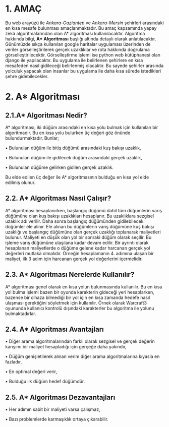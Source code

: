 # 1. AMAÇ

Bu web arayüzü ile *Ankara-Gaziantep* ve *Ankara-Mersin* şehirleri arasındaki en kısa mesafe bulunması amaçlanmaktadır. Bu amaç kapsamında yapay zekâ algoritmalarından olan A* algoritması kullanılacaktır. Algoritma hakkında bilgi, __A* Algoritması__ başlığı altında detaylı olarak anlatılacaktır. Günümüzde sıkça kullanılan google haritalar uygulaması üzerinden de veriler görselleştirilerek gerçek uzaklıklar ve rota hakkında doğrulama görselleştirilecektir. Görselleştirme işlemi ise python web kütüphanesi olan django ile yapılacaktır. 
Bu uygulama ile belirlenen şehirlere en kısa mesafeden nasıl gidileceği belirlenmiş olacaktır. Bu sayede şehirler arasında yolculuk yapacak olan insanlar bu uygulama ile daha kısa sürede istedikleri şehre gidebilecekler.

# 2. A* Algoritması

## 2.1.A* Algoritması Nedir?

A* algoritması, iki düğüm arasındaki en kısa yolu bulmak için kullanılan bir algoritmadır. Bu en kısa yolu bulurken üç değeri göz önünde bulundurmaktadır. Bunlar;

•	Bulunulan düğüm ile bitiş düğümü arasındaki kuş bakışı uzaklık,

•	Bulunulan düğüm ile gidilecek düğüm arasındaki gerçek uzaklık,

•	Bulunulan düğüme gelirken gidilen gerçek uzaklık.


Bu elde edilen üç değer ile A* algoritmasının bulduğu en kısa yol elde edilmiş olunur.

## 2.2. A* Algoritması Nasıl Çalışır?

A* algoritması hesaplanırken, başlangıç düğümü dahil tüm düğümlerin varış düğümüne olan kuş bakışı uzaklıkları hesaplanır. Bu uzaklıklara sezgisel uzaklık adı verilir. Daha sonra başlangıç düğümünden gidilebilecek düğümler ele alınır. Ele alınan bu düğümlerin varış düğümüne kuş bakışı uzaklığı ve başlangıç düğümüne olan gerçek uzaklığı toplanarak maliyetleri bulunur. Maliyeti en düşük olan yol bir sonraki düğüm olarak seçilir. Bu işleme varış düğümüne ulaşılana kadar devam edilir. 
Bir ayrıntı olarak hesaplanan maliyetlerde o düğüme gelene kadar harcanan gerçek yol değerleri mutlaka olmalıdır. Örneğin hesaplamanın 4. adımına ulaşan bir maliyet, ilk 3 adım için harcanan gerçek yol değerlerini içermelidir.

## 2.3. A* Algoritması Nerelerde Kullanılır?

A* algoritması genel olarak en kısa yolun bulunmasında kullanılır. Bu en kısa yol bulma işlemi bazen bir oyunda karakterin gideceği yeri hesaplarken, bazense bir cihaza bilmediği bir yol için en kısa zamanda hedefe nasıl ulaşması gerektiğini söyletmek için kullanılır. Örnek olarak Warcraft3 oyununda kullanıcı kontrolü dışındaki karakterler bu algoritma ile yolunu bulmaktadırlar.

## 2.4. A* Algoritması Avantajları

•	Diğer arama algoritmalarından farklı olarak sezgisel ve gerçek değerin karışımı bir maliyet hesapladığı için gerçeğe daha yakındır,

•	Düğüm genişletilerek alınan verim diğer arama algoritmalarına kıyasla en fazladır,

•	En optimal değeri verir,

•	Bulduğu ilk düğüm hedef düğümdür.


## 2.5. A* Algoritması Dezavantajları

•	Her adımın sabit bir maliyeti varsa çalışmaz,

•	Bazı problemlerde karmaşıklık ortaya çıkarabilir.





